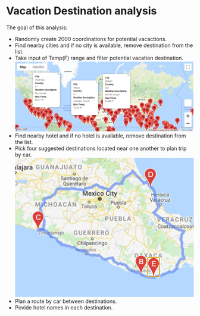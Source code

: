 # Vacation Destination analysis
The goal of this analysis:
- Randomly create 2000 coordinations for potential vacactions.
- Find nearby cities and if no city is available, remove destination from the list.
- Take input of Temp(F) range and filter potential vacation destination.
        ![2000 random coordinates](https://github.com/HappyM0f0/World_Weather_Analysis/blob/main/Vacation_Search/WeatherPy_vacation_map.png)
- Find nearby hotel and if no hotel is available, remove destination from the list.
- Pick four suggested destinations located near one another to plan trip by car.
        ![Suggested Car Trip](https://github.com/HappyM0f0/World_Weather_Analysis/blob/main/Vacation_Itinerary/WeatherPy_travel_map.png)
- Plan a route by car between destinations.
- Povide hotel names in each destination.

